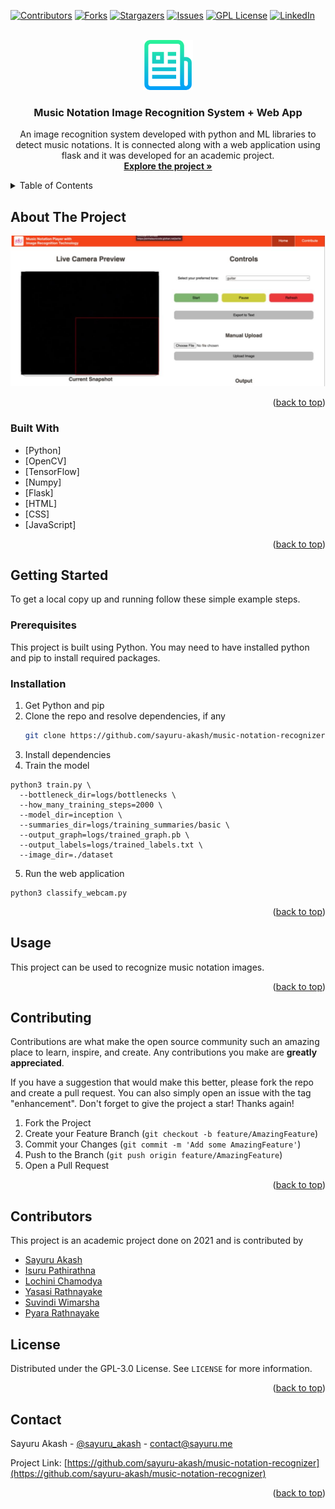 <div id="top"></div>

[![Contributors][contributors-shield]][contributors-url]
[![Forks][forks-shield]][forks-url]
[![Stargazers][stars-shield]][stars-url]
[![Issues][issues-shield]][issues-url]
[![GPL License][license-shield]][license-url]
[![LinkedIn][linkedin-shield]][linkedin-url]



<!-- PROJECT LOGO -->
<br />
<div align="center">
  <a href="https://github.com/sayuru-akash/music-notation-recognizer">
    <img src="images/logo.png" alt="Logo" width="80" height="80">
  </a>

<h3 align="center">Music Notation Image Recognition System + Web App</h3>

  <p align="center">
    An image recognition system developed with python and ML libraries to detect music notations. It is connected along with a web application using flask and it was developed for an academic project.
    <br />
    <a href="https://github.com/sayuru-akash/music-notation-recognizer"><strong>Explore the project »</strong></a>
    <br />
  </p>
</div>



<!-- TABLE OF CONTENTS -->
<details>
  <summary>Table of Contents</summary>
  <ol>
    <li>
      <a href="#about-the-project">About The Project</a>
      <ul>
        <li><a href="#built-with">Built With</a></li>
      </ul>
    </li>
    <li>
      <a href="#getting-started">Getting Started</a>
      <ul>
        <li><a href="#prerequisites">Prerequisites</a></li>
        <li><a href="#installation">Installation</a></li>
      </ul>
    </li>
    <li><a href="#usage">Usage</a></li>
    <li><a href="#contributing">Contributing</a></li>
    <li><a href="#contributors">Contributors</a></li>
    <li><a href="#license">License</a></li>
    <li><a href="#contact">Contact</a></li>
  </ol>
</details>



<!-- ABOUT THE PROJECT -->
## About The Project

[![Product Name Screen Shot][product-screenshot]](https://github.com/sayuru-akash/music-notation-recognizer)

<p align="right">(<a href="#top">back to top</a>)</p>



### Built With

* [Python]
* [OpenCV]
* [TensorFlow]
* [Numpy]
* [Flask]
* [HTML]
* [CSS]
* [JavaScript]

<p align="right">(<a href="#top">back to top</a>)</p>



<!-- GETTING STARTED -->
## Getting Started

To get a local copy up and running follow these simple example steps.

### Prerequisites

This project is built using Python. You may need to have installed python and pip to install required packages.

### Installation

1. Get Python and pip
2. Clone the repo and resolve dependencies, if any
   ```sh
   git clone https://github.com/sayuru-akash/music-notation-recognizer.git
   ```
3. Install dependencies
4. Train the model
```
python3 train.py \
  --bottleneck_dir=logs/bottlenecks \
  --how_many_training_steps=2000 \
  --model_dir=inception \
  --summaries_dir=logs/training_summaries/basic \
  --output_graph=logs/trained_graph.pb \
  --output_labels=logs/trained_labels.txt \
  --image_dir=./dataset
```
5. Run the web application
```
python3 classify_webcam.py
```


<p align="right">(<a href="#top">back to top</a>)</p>



<!-- USAGE EXAMPLES -->
## Usage

This project can be used to recognize music notation images.

<p align="right">(<a href="#top">back to top</a>)</p>




<!-- CONTRIBUTING -->
## Contributing

Contributions are what make the open source community such an amazing place to learn, inspire, and create. Any contributions you make are **greatly appreciated**.

If you have a suggestion that would make this better, please fork the repo and create a pull request. You can also simply open an issue with the tag "enhancement".
Don't forget to give the project a star! Thanks again!

1. Fork the Project
2. Create your Feature Branch (`git checkout -b feature/AmazingFeature`)
3. Commit your Changes (`git commit -m 'Add some AmazingFeature'`)
4. Push to the Branch (`git push origin feature/AmazingFeature`)
5. Open a Pull Request

<p align="right">(<a href="#top">back to top</a>)</p>


<!-- CONTRIBUTORS -->
## Contributors

This project is an academic project done on 2021 and is contributed by 
* [Sayuru Akash](https://github.com/sayuru-akash/)
* [Isuru Pathirathna](https://github.com/Is116)
* [Lochini Chamodya](https://github.com/Lchamodya)
* [Yasasi Rathnayake](https://github.com/yasasirathnayake)
* [Suvindi Wimarsha](https://github.com/suvindi)
* [Pyara Rathnayake](https://github.com/pyararatnayake)

<!-- LICENSE -->
## License

Distributed under the GPL-3.0 License. See `LICENSE` for more information.

<p align="right">(<a href="#top">back to top</a>)</p>



<!-- CONTACT -->
## Contact

Sayuru Akash - [@sayuru_akash](https://twitter.com/sayuru_akash) - contact@sayuru.me

Project Link: [https://github.com/sayuru-akash/music-notation-recognizer](https://github.com/sayuru-akash/music-notation-recognizer)

<p align="right">(<a href="#top">back to top</a>)</p>



<!-- MARKDOWN LINKS & IMAGES -->
<!-- https://www.markdownguide.org/basic-syntax/#reference-style-links -->
[contributors-shield]: https://img.shields.io/github/contributors/sayuru-akash/music-notation-recognizer.svg?style=for-the-badge
[contributors-url]: https://github.com/sayuru-akash/music-notation-recognizer/graphs/contributors
[forks-shield]: https://img.shields.io/github/forks/sayuru-akash/music-notation-recognizer.svg?style=for-the-badge
[forks-url]: https://github.com/sayuru-akash/music-notation-recognizer/network/members
[stars-shield]: https://img.shields.io/github/stars/sayuru-akash/music-notation-recognizer.svg?style=for-the-badge
[stars-url]: https://github.com/sayuru-akash/music-notation-recognizer/stargazers
[issues-shield]: https://img.shields.io/github/issues/sayuru-akash/music-notation-recognizer.svg?style=for-the-badge
[issues-url]: https://github.com/sayuru-akash/music-notation-recognizer/issues
[license-shield]: https://img.shields.io/github/license/sayuru-akash/music-notation-recognizer.svg?style=for-the-badge
[license-url]: https://github.com/sayuru-akash/music-notation-recognizer/blob/master/LICENSE
[linkedin-shield]: https://img.shields.io/badge/-LinkedIn-black.svg?style=for-the-badge&logo=linkedin&colorB=555
[linkedin-url]: https://linkedin.com/in/sayuru_akash
[product-screenshot]: images/screenshot.png
